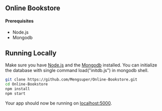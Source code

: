 
## Online Bookstore 


#### Prerequisites

- Node.js
- Mongodb 

## Running Locally

Make sure you have [Node.js](http://nodejs.org/) and the [Mongodb](https://www.mongodb.com) installed.
You can initialize the database with single command load("initdb.js") in mongodb shell. 

```sh
git clone https://github.com/Mengsuper/Online-Bookstore.git
cd Online-Bookstore
npm install
npm start
```
Your app should now be running on [localhost:5000](http://localhost:5000/).
